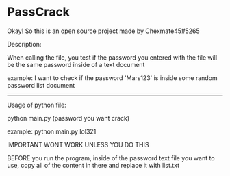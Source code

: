 # PassCrack
Okay! So this is an open source project made by 
Chexmate45#5265

Description:

When calling the file, you test if the password you entered with
the file will be the same password inside of a text document

example: I want to check if the password 'Mars123' is inside some random
password list document

---------
Usage of python file:

python main.py (password you want crack)

example: python main.py lol321

IMPORTANT WONT WORK UNLESS YOU DO THIS

BEFORE you run the program, inside of the password text file you
want to use, copy all of the content in there and replace it with list.txt
